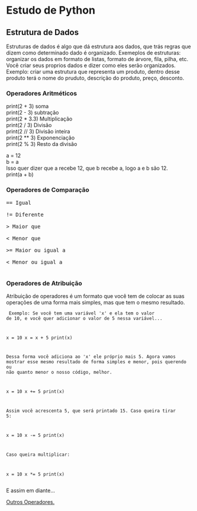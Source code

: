 # Estudo de Python

## Estrutura de Dados

Estruturas de dados é algo que dá estrutura aos dados, que trás regras que dizem como determinado dado é organizado. Exemeplos de estruturas: organizar os dados em formato de listas, formato de árvore, fila, pilha, etc. Você criar seus proprios dados e dizer como eles serão organizados. Exemplo: criar uma estrutura que representa um produto, dentro desse produto terá o nome do pruduto, descrição do produto, preço, desconto.

### Operadores Aritméticos

print(2 + 3) soma <br>
print(2 - 3) subtração <br>
print(2 * 3.3) Multiplicação <br>
print(2 / 3) Divisão <br>
print(2 // 3) Divisão inteira <br>
print(2 ** 3) Exponenciação <br>
print(2 % 3) Resto da divisão <br>



a = 12 <br>
b = a  <br>
Isso quer dizer que a recebe 12, que b recebe a, logo a e b são 12. <br>
print(a + b)


### Operadores de Comparação
<pre>
== Igual <br>
!= Diferente <br>
> Maior que <br>
< Menor que <br>
>= Maior ou igual a <br>
< Menor ou igual a <br>
</pre>

### Operadores de Atribuição

Atribuição de operadores é um formato que você tem de colocar as suas operações de uma forma mais simples, mas que tem o  mesmo resultado.

<code><pre>
Exemplo: Se você tem uma variável 'x' e ela tem o valor de 10, e você quer adicionar o valor de 
5 nessa variável...

x = 10 
x = x + 5 
print(x)

Dessa forma você adiciona ao 'x' ele próprio mais 5. Agora vamos mostrar esse mesmo resultado 
de forma simples e menor, pois querendo ou não quanto menor o nosso código, melhor.

x = 10 
x += 5 
print(x)

Assim você acrescenta 5, que será printado 15. Caso queira tirar 5:

x = 10 
x -= 5 
print(x)

Caso queira multiplicar:

x = 10 
x *= 5 
print(x)
</code></pre>
E assim em diante...

<a href="Outros_Operadores.md" target="_self"  rel="prev">Outros Operadores.</a>


 
